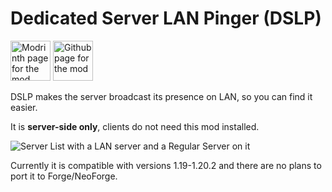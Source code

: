 # Dedicated Server LAN Pinger (DSLP)

<a href="https://modrinth.com/mod/dedicated-lan-pinger"><img alt="Modrinth page for the mod" height="64" src="https://cdn.jsdelivr.net/npm/@intergrav/devins-badges@3.1.2/assets/cozy/available/modrinth_vector.svg"></a>
<a href="https://github.com/0x000006/dedicated_lan_pinger"><img alt="Github page for the mod" height="64" src="https://cdn.jsdelivr.net/npm/@intergrav/devins-badges@3.1.2/assets/cozy/available/github_vector.svg"></a>

DSLP makes the server broadcast its presence on LAN, so you can find it easier.

It is **server-side only**, clients do not need this mod installed.

![Server List with a LAN server and a Regular Server on it](https://github.com/0x000006/dslp/blob/1.19.x-1.20.x/screenshots/1.png)

Currently it is compatible with versions 1.19-1.20.2 and there are no plans to port it to Forge/NeoForge.
